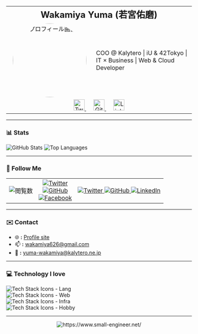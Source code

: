 <table>
  <tr>
    <td colspan="2" align="center" style="font-size: 1.5em; font-weight: bold;">
      Wakamiya Yuma (若宮佑磨)
    </td>
  </tr>
  <tr>
    <td valign="top" width="220" align="center">
      <img src="https://www.small-engineer.net/images/profile.webp" 
           alt="プロフィール画像" width="200" 
           style="border-radius: 50%;">
    </td>
    <td valign="middle">
      COO @ Kalytero | iU & 42Tokyo | IT × Business | Web & Cloud Developer
    </td>
  </tr>
  <tr>
    <td colspan="2" align="center">
      <a href="https://twitter.com/your_username" style="margin: 0 10px;">
        <img src="https://cdn-icons-png.flaticon.com/512/733/733579.png" 
             alt="Twitter" width="30">
      </a>
      <a href="https://github.com/your_username" style="margin: 0 10px;">
        <img src="https://cdn-icons-png.flaticon.com/512/733/733553.png" 
             alt="GitHub" width="30">
      </a>
      <a href="https://www.linkedin.com/in/your_username/" style="margin: 0 10px;">
        <img src="https://cdn-icons-png.flaticon.com/512/174/174857.png" 
             alt="LinkedIn" width="30">
      </a>
    </td>
  </tr>
</table>


---

### 📊 Stats
<p align="left">
  <img src="https://github-readme-stats.vercel.app/api?username=small-engineer&show_icons=true&theme=radical" alt="GitHub Stats" />
  <img src="https://github-readme-stats.vercel.app/api/top-langs/?username=small-engineer&layout=compact&theme=radical" alt="Top Languages" />
</p>

---

### 📱 Follow Me

<table>
  <tr>
    <td align="left">
      <img src="https://komarev.com/ghpvc/?username=small-engineer&color=green" alt="閲覧数">
    </td>
    <td align="center">
      <a href="https://twitter.com/WakamiyaYuma">
        <img src="https://img.shields.io/twitter/follow/WakamiyaYuma?style=social" alt="Twitter">
      </a>
      <br>
      <a href="https://github.com/small-engineer">
        <img src="https://img.shields.io/github/followers/small-engineer?style=social" alt="GitHub">
      </a>
      <br>
      <a href="https://facebook.com/yuma.wakamiya">
        <img src="https://img.shields.io/badge/Facebook-プロフィール-blue" alt="Facebook">
      </a>
    </td>
    <td align="center">
      <a href="https://twitter.com/WakamiyaYuma">
        <img src="https://skillicons.dev/icons?i=twitter" alt="Twitter">
      </a>
      <a href="https://github.com/small-engineer">
        <img src="https://skillicons.dev/icons?i=github" alt="GitHub">
      </a>
      <a href="https://www.linkedin.com/in/yuma-wakamiya/">
        <img src="https://skillicons.dev/icons?i=linkedin" alt="LinkedIn">
      </a>
    </td>
  </tr>
</table>

---

### ✉️ Contact

- 🌐 **:** [Profile site](https://wakamiya.blog/)
- 📫 **:** [wakamiya626@gmail.com](mailto:wakamiya626@gmail.com)
- 🏢 **:** [yuma-wakamiya@kalytero.ne.jp](mailto:yuma-wakamiya@kalytero.ne.jp)

---

### 💻 Technology I love

<p align="left">
  <img src="https://skillicons.dev/icons?i=vscode,js,ts,python" alt="Tech Stack Icons - Lang" /><br>
  <img src="https://skillicons.dev/icons?i=react,nextjs,svelte,astro,materialui,tailwind,emotion,styledcomponents,threejs" alt="Tech Stack Icons - Web" /><br>
  <img src="https://skillicons.dev/icons?i=yarn,express,nodejs,docker,terraform,cloudflare,workers,aws,gcp" alt="Tech Stack Icons - Infra" /><br>
  <img src="https://skillicons.dev/icons?i=vim,c,cpp,cmake,linux,ubuntu,debian,redhat,bsd" alt="Tech Stack Icons - Hobby" /><br>
</p>

---
<div align="center">
  <a herf="https://www.small-engineer.net/">
    <img src="https://www.small-engineer.net/images/banner.webp" alt="https://www.small-engineer.net/">
  </a>
</div>
